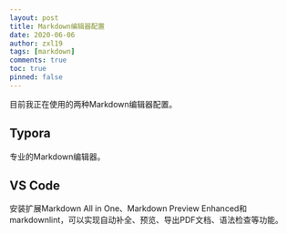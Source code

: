 ```yaml
---
layout: post
title: Markdown编辑器配置
date: 2020-06-06
author: zxl19
tags: [markdown]
comments: true
toc: true
pinned: false
---
```


目前我正在使用的两种Markdown编辑器配置。

<!-- more -->

## Typora

专业的Markdown编辑器。

## VS Code

安装扩展Markdown All in One、Markdown Preview Enhanced和markdownlint，可以实现自动补全、预览、导出PDF文档、语法检查等功能。
